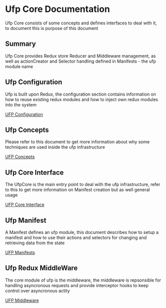# Ufp Core Documentation

Ufp Core consists of some concepts and defines interfaces to deal with it, to document this is purpose of this document


## Summary

Ufp Core provides Redux store Reducer and Middleware management, as well as actionCreator and Selector handling defined in Manifests - the ufp module name

## Ufp Configuration

Ufp is built upon Redux, the configuration section contains information on how to reuse existing
redux modules and how to inject own redux modules into the system

[UFP Configuration](ufp-configuration.md)

## Ufp Concepts

Please refer to this document to get more information about why some techniques are used inside the ufp infrastructure

[UFP Concepts](ufp-concepts.md)
 
 
## Ufp Core Interface

The UfpCore is the main entry point to deal with the ufp infrastructure, refer to this to get more information on Manifest creation but as well general usage

[UFP Core Interface](ufp-interface.md)
 
 
## Ufp Manifest

A Manifest defines an ufp module, this document describes how to setup a manifest and how to use their actions and selectors for changing and retrieving data from the state

[UFP Manifests](ufp-manifest.md)
 
## Ufp Redux MiddleWare

The core module of ufp is the middleware, the middleware is repsonsible for handling asyncronous requests and
provide interceptor hooks to keep control over asyncronous actity


[UFP Middleware](ufp-middleware.md)
 
